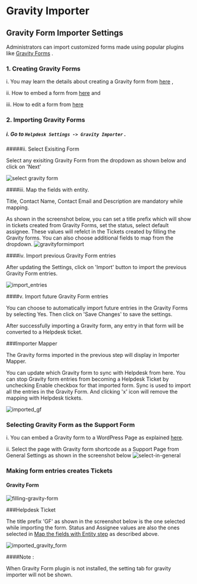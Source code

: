 # Gravity Importer

## Gravity Form Importer Settings

Administrators can import customized forms made using popular plugins like [Gravity Forms](http://gravityforms.com) .

### 1. Creating Gravity Forms


i. You may learn the details about creating a Gravity form from [here](http://www.gravityhelp.com/documentation/gravity-forms/user-guides/getting-started/creating-a-form/) ,

ii. How to embed a form from [here](http://www.gravityhelp.com/documentation/gravity-forms/user-guides/getting-started/embedding-a-form/) and

iii. How to edit a form from [here](http://www.gravityhelp.com/documentation/gravity-forms/user-guides/getting-started/form-editor/)



### 2. Importing Gravity Forms

##### i. Go to `````Helpdesk Settings -> Gravity Importer````` .

#####ii. Select Exisiting Form

Select any exisiting Gravity Form from the dropdown as shown below and click on 'Next'

![select gravity form](https://cloud.githubusercontent.com/assets/8191145/8644026/f5f8da32-2958-11e5-8bc9-b9d1ca9a85fd.png)

####iii. Map the fields with entity.

Title, Contact Name, Contact Email and Description are mandatory while mapping.

As shown in the screenshot below, you can set a title prefix which will show in tickets created from Gravity Forms, set the status, select default assignee. These values will refelct in the Tickets created by filling the Gravity forms. You can also choose additional fields to map from the dropdown.
![gravityformimport](https://cloud.githubusercontent.com/assets/8191145/8644272/3566c682-295b-11e5-90e0-1dad1fdc781f.png)


####iv. Import previous Gravity Form entries

After updating the Settings, click on 'Import' button to import the previous Gravity Form entries.

![import_entries](https://cloud.githubusercontent.com/assets/8191145/8644427/899da760-295c-11e5-876e-1c12e95d359a.png)

####v. Import future Gravity Form entries

You can  choose to automatically import future entries in the Gravity Forms by selecting Yes. Then click on 'Save Changes' to save the settings.


After successfully importing a Gravity form, any entry in that form will be converted to a Helpdesk ticket.


###Importer Mapper

The Gravity forms imported in the previous step will display in Importer Mapper.

You can update which Gravity form to sync with Helpdesk from here. You can stop  Gravity form entries from becoming a Helpdesk Ticket by unchecking Enable checkbox for that imported form. Sync is used to import all the entries in the Gravity Form. And clicking  'x' icon will remove the mapping with Helpdesk tickets.

![imported_gf](https://cloud.githubusercontent.com/assets/8191145/8644496/1d5635e4-295d-11e5-878f-a73dc5822861.png)


### Selecting Gravity Form as the Support Form

i. You can embed a Gravity form to a WordPress Page as explained [here](https://www.gravityhelp.com/documentation/article/embedding-a-form/#page-post-editor).

ii. Select the page with Gravity form shortcode as a Support Page from General Settings as shown in the screenshot below
![select-in-general](https://cloud.githubusercontent.com/assets/8191145/8644768/7d80a538-295f-11e5-9d80-a2bd90525857.png)


### Making form entries creates Tickets

#### Gravity Form
![filling-gravity-form](https://cloud.githubusercontent.com/assets/8191145/8644940/b68bb484-2960-11e5-88cc-bfea64905360.png)

###Helpdesk Ticket

The title prefix 'GF' as shown in the screenshot below is the one selected while importing the form. Status and Assignee values are also the ones selected in [Map the fields with Entity step](https://github.com/rtCamp/docs.rtcamp.com/blob/39b54c7896b900660a60c7a15facd8b2801a47e5/rtbiz/helpdesk/admin/mailbox/gravity_importer.md#iii-map-the-fields-with-entity) as described above.

![imported_gravity_form](https://cloud.githubusercontent.com/assets/8191145/8645098/0b61c72c-2962-11e5-9434-d166672beef9.png)


####Note :

When Gravity Form plugin is not installed, the setting tab for gravity importer will not be shown.
